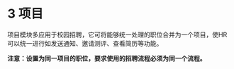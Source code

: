 # 3 项目

项目模块多应用于校园招聘，它可将能够统一处理的职位合并为一个项目，使HR可以统一进行如发送通知、邀请测评、查看简历等功能。

**注意：设置为同一项目的职位，要求使用的招聘流程必须为同一个流程。**
